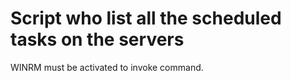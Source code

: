 # Script who list all the scheduled tasks on the servers

WINRM must be activated to invoke command.

